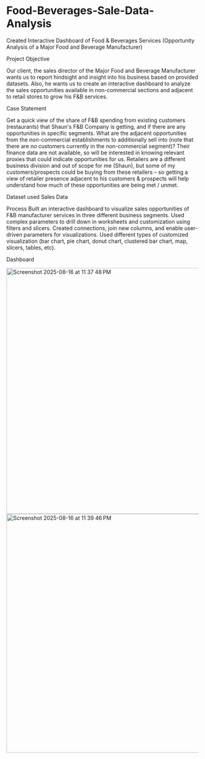 # Food-Beverages-Sale-Data-Analysis
Created Interactive Dashboard of Food & Beverages Services (Opportunity Analysis of a Major Food and Beverage Manufacturer)

Project Objective

Our client, the sales director of the Major Food and Beverage Manufacturer wants us to report hindsight and insight into his business based on provided datasets. Also, he wants us to create an interactive dashboard to analyze the sales opportunities available in non-commercial sections and adjacent to retail stores to grow his F&B services.

Case Statement

Get a quick view of the share of F&B spending from existing customers (restaurants) that Shaun's F&B Company is getting, and if there are any opportunities in specific segments.
What are the adjacent opportunities from the non-commercial establishments to additionally sell into (note that there are no customers currently in the non-commercial segment)? Their finance data are not available, so will be interested in knowing relevant proxies that could indicate opportunities for us.
Retailers are a different business division and out of scope for me (Shaun), but some of my customers/prospects could be buying from these retailers – so getting a view of retailer presence adjacent to his customers & prospects will help understand how much of these opportunities are being met / unmet.

Dataset used
Sales Data

Process
Built an interactive dashboard to visualize sales opportunities of F&B manufacturer services in three different business segments.
Used complex parameters to drill down in worksheets and customization using filters and slicers.
Created connections, join new columns, and enable user-driven parameters for visualizations.
Used different types of customized visualization (bar chart, pie chart, donut chart, clustered bar chart, map, slicers, tables, etc).

Dashboard

<img width="1149" height="645" alt="Screenshot 2025-08-16 at 11 37 48 PM" src="https://github.com/user-attachments/assets/1d5f8824-ffca-4cb7-947b-5f07d4d26812" />


<img width="1137" height="626" alt="Screenshot 2025-08-16 at 11 39 46 PM" src="https://github.com/user-attachments/assets/63f4dc4a-f46e-44e5-a3af-f567838902c8" />







